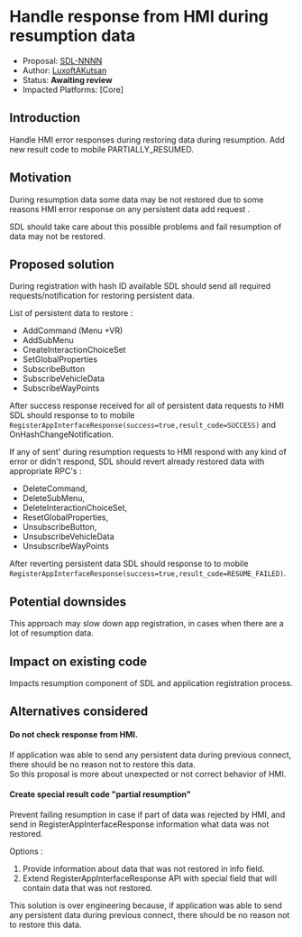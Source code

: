 # Handle response from HMI during resumption data

* Proposal: [SDL-NNNN](nnn-resumption-data-error-handling.md)
* Author: [LuxoftAKutsan](https://github.com/LuxoftAKutsan)
* Status: **Awaiting review**
* Impacted Platforms: [Core]

## Introduction

Handle HMI error responses during restoring data during resumption. Add new result code to mobile PARTIALLY_RESUMED. 

## Motivation

During resumption data some data may be not restored due to some reasons HMI error response on any persistent data add request . 

SDL should take care about this possible problems and fail resumption of data may not be restored. 

## Proposed solution

During registration with hash ID available SDL should send all required requests/notification for restoring persistent data.

List of persistent data to restore : 

 - AddCommand (Menu +VR)
 - AddSubMenu
 - CreateInteractionChoiceSet
 - SetGlobalProperties
 - SubscribeButton
 - SubscribeVehicleData
 - SubscribeWayPoints

After success response received for all of persistent data requests to HMI SDL should response to to mobile `RegisterAppInterfaceResponse(success=true,result_code=SUCCESS)` 
and OnHashChangeNotification.

If any of sent' during resumption requests to HMI respond with any kind of error or didn't respond, SDL should revert already restored data with appropriate RPC's :
 - DeleteCommand,
 - DeleteSubMenu,
 - DeleteInteractionChoiceSet,
 - ResetGlobalProperties,
 - UnsubscribeButton,
 - UnsubscribeVehicleData
 - UnsubscribeWayPoints
 
After reverting persistent data SDL should response to to mobile `RegisterAppInterfaceResponse(success=true,result_code=RESUME_FAILED)`.


## Potential downsides
This approach may slow down app registration, in cases when there are a lot of resumption data. 

## Impact on existing code

Impacts resumption component of SDL and application registration process.

## Alternatives considered


#### Do not check response from HMI.
If application was able to send any persistent data during previous connect, there should be no reason not to restore this data.  
So this proposal is more about unexpected or not correct behavior of HMI. 


#### Create special result code "partial resumption"

Prevent failing resumption in case if part of data was rejected by HMI, and send in RegisterAppInterfaceResponse information what data was not restored. 

Options :
 1. Provide information about data that was not restored in info field.
 2. Extend RegisterAppInterfaceResponse API with special field that will contain data that was not restored.

This solution is over engineering because, if application was able to send any persistent data during previous connect, there should be no reason not to restore this data.
